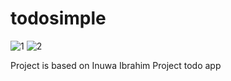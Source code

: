 # todosimple

![1](https://user-images.githubusercontent.com/101417124/217846128-c1d45b56-6ca5-423f-972c-311cd454bcef.png)
![2](https://user-images.githubusercontent.com/101417124/217846160-92b68562-6747-41a7-85db-402d98ee9a91.png)

Project is based on Inuwa Ibrahim Project todo app
